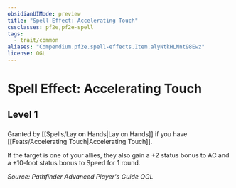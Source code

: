 ```yaml
---
obsidianUIMode: preview
title: "Spell Effect: Accelerating Touch"
cssclasses: pf2e,pf2e-spell
tags:
  - trait/common
aliases: "Compendium.pf2e.spell-effects.Item.alyNtkHLNnt98Ewz"
license: OGL
---
```

# Spell Effect: Accelerating Touch
## Level 1
### 






Granted by [[Spells/Lay on Hands|Lay on Hands]] if you have [[Feats/Accelerating Touch|Accelerating Touch]].

If the target is one of your allies, they also gain a +2 status bonus to AC and a +10-foot status bonus to Speed for 1 round.

*Source: Pathfinder Advanced Player's Guide*
*OGL*